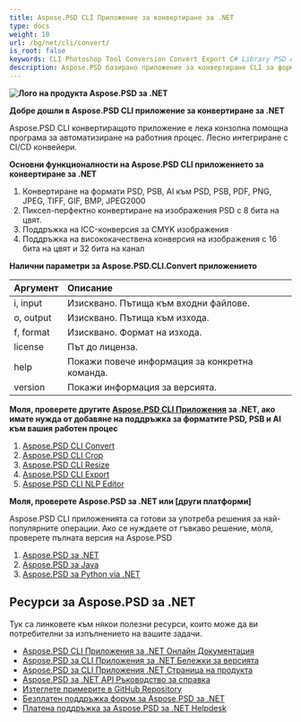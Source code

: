 ```yaml
---
title: Aspose.PSD CLI Приложение за конвертиране за .NET
type: docs
weight: 10
url: /bg/net/cli/convert/
is_root: false
keywords: CLI Photoshop Tool Conversion Convert Export C# Library PSD API
description: Aspose.PSD базирано приложение за конвертиране CLI за формати на файлове PSD, PSB и AI. Автоматизация на CI/CD без код. Поддържа конверсия от PSD, PSB, AI към PDF, TIFF, JPEG, JPEG2000, PNG, GIF и BMP. Не изисква инсталиране на Adobe Photoshop или Adobe Illustrator и може да се изпълнява от конзолата без допълнителен код.
---
```


**![Лого на продукта Aspose.PSD за .NET](home_1.png)**

**Добре дошли в Aspose.PSD CLI приложение за конвертиране за .NET**

Aspose.PSD CLI конвертиращото приложение е лека конзолна помощна програма за автоматизиране на работния процес. Лесно интегриране с CI/CD конвейери.

**Основни функционалности на Aspose.PSD CLI приложението за конвертиране за .NET**

1. Конвертиране на формати PSD, PSB, AI към PSD, PSB, PDF, PNG, JPEG, TIFF, GIF, BMP, JPEG2000
2. Пиксел-перфектно конвертиране на изображения PSD с 8 бита на цвят.
3. Поддръжка на ICC-конверсия за CMYK изображения
4. Поддръжка на висококачествена конверсия на изображения с 16 бита на цвят и 32 бита на канал

**Налични параметри за Aspose.PSD.CLI.Convert приложението**

| **Аргумент** | **Описание**                                        |
|:-------------|:-------------------------------------------------------|
| i, input     | Изисквано. Пътища към входни файлове.                        |
| o, output    | Изисквано. Пътища към изхода.                         |
| f, format    | Изисквано. Формат на изхода.                               |
| license      | Път до лиценза.                                   |
| help         | Покажи повече информация за конкретна команда.        |
| version      | Покажи информация за версията.                           |


**Моля, проверете другите [Aspose.PSD CLI Приложения](https://docs.aspose.com/psd/net/cli) за .NET, ако имате нужда от добавяне на поддръжка за форматите PSD, PSB и AI към вашия работен процес**

1. [Aspose.PSD CLI Convert](/psd/bg/net/cli/convert)
2. [Aspose.PSD CLI Crop](/psd/bg/net/cli/crop)
3. [Aspose.PSD CLI Resize](/psd/bg/net/cli/resize)
4. [Aspose.PSD CLI Export](/psd/bg/net/cli/export)
5. [Aspose.PSD CLI NLP Editor](/psd/bg/net/cli/nlp-editor)

**Моля, проверете Aspose.PSD за .NET или [други платформи]**

Aspose.PSD CLI приложенията са готови за употреба решения за най-популярните операции. Ако се нуждаете от гъвкаво решение, моля, проверете пълната версия на Aspose.PSD

1. [Aspose.PSD за .NET](https://releases.aspose.com/psd/net/)
2. [Aspose.PSD за Java](https://releases.aspose.com/psd/java/) 
3. [Aspose.PSD за Python via .NET](https://releases.aspose.com/psd/python-net/)

## **Ресурси за Aspose.PSD за .NET**

Тук са линковете към някои полезни ресурси, които може да ви потребителни за изпълнението на вашите задачи.

- [Aspose.PSD CLI Приложения за .NET Онлайн Документация](/psd/bg/net/cli/convert)
- [Aspose.PSD за CLI Приложения за .NET Бележки за версията](/psd/bg/net/cli/convert/release-notes/)
- [Aspose.PSD за CLI Приложения .NET Страница на продукта](https://products.aspose.com/psd/net/cli)
- [Aspose.PSD за .NET API Ръководство за справка](https://reference.aspose.com/net/psd)
- [Изтеглете примерите в GitHub Repository](https://github.com/aspose-psd/CLI-Applications)
- [Безплатен поддръжка форум за Aspose.PSD за .NET](https://forum.aspose.com/c/psd)
- [Платена поддръжка за Aspose.PSD за .NET Helpdesk](https://helpdesk.aspose.com/)
